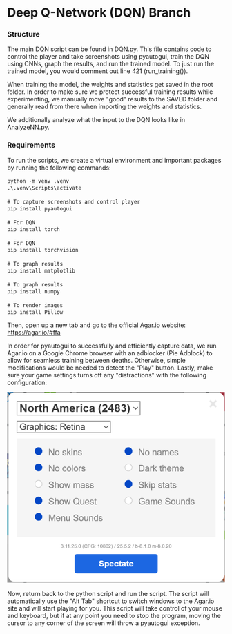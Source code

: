 # Deep Q-Network (DQN) Branch

### Structure
The main DQN script can be found in DQN.py. This file contains code to control the player and take screenshots using pyautogui, train the DQN using CNNs, graph the results, and run the trained model. To just run the trained model, you would comment out line 421 (run_training()).

When training the model, the weights and statistics get saved in the root folder. In order to make sure we protect successful training results while experimenting, we manually move "good" results to the SAVED folder and generally read from there when importing the weights and statistics. 

We additionally analyze what the input to the DQN looks like in AnalyzeNN.py.

### Requirements

To run the scripts, we create a virtual environment and important packages by running the following commands:

```
python -m venv .venv
.\.venv\Scripts\activate

# To capture screenshots and control player
pip install pyautogui

# For DQN
pip install torch

# For DQN
pip install torchvision

# To graph results
pip install matplotlib

# To graph results
pip install numpy

# To render images
pip install Pillow
```

Then, open up a new tab and go to the official Agar.io website: https://agar.io/#ffa

In order for pyautogui to successfully and efficiently capture data, we run Agar.io on a Google Chrome browser with an adblocker (Pie Adblock) to allow for seamless training between deaths. Otherwise, simple modifications would be needed to detect the "Play" button. Lastly, make sure your game settings turns off any "distractions" with the following configuration:

![Alt text](AgarioSettings.png)

Now, return back to the python script and run the script. The script will automatically use the "Alt Tab" shortcut to switch windows to the Agar.io site and will start playing for you. This script will take control of your mouse and keyboard, but if at any point you need to stop the program, moving the cursor to any corner of the screen will throw a pyautogui exception. 